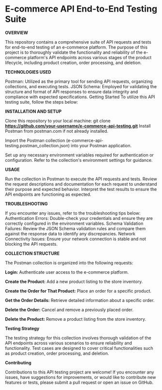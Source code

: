 # E-commerce API End-to-End Testing Suite
**OVERVIEW**

This repository contains a comprehensive suite of API requests and tests for end-to-end testing of an e-commerce platform. The purpose of this project is to thoroughly validate the functionality and reliability of the e-commerce platform's API endpoints across various stages of the product lifecycle, including product creation, order processing, and deletion.

**TECHNOLOGIES USED**

Postman: Utilized as the primary tool for sending API requests, organizing collections, and executing tests.
JSON Schema: Employed for validating the structure and format of API responses to ensure data integrity and compliance with expected specifications.
Getting Started
To utilize this API testing suite, follow the steps below:

**INSTALLATION AND SETUP**

Clone this repository to your local machine:
git clone **https://github.com/your-username/e-commerce-api-testing.git**
Install Postman from postman.com if not already installed.

Import the Postman collection (e-commerce-api-testing.postman_collection.json) into your Postman application.

Set up any necessary environment variables required for authentication or configuration. Refer to the collection's environment settings for guidance.

**USAGE**

Run the collection in Postman to execute the API requests and tests.
Review the request descriptions and documentation for each request to understand their purpose and expected behavior.
Interpret the test results to ensure the API endpoints are functioning as expected.

**TROUBLESHOOTING**

If you encounter any issues, refer to the troubleshooting tips below:
Authentication Errors: Double-check your credentials and ensure they are correctly configured in the environment variables.
Schema Validation Failures: Review the JSON Schema validation rules and compare them against the response data to identify any discrepancies.
Network Connectivity Issues: Ensure your network connection is stable and not blocking the API requests.

**COLLECTION STRUCTURE**

The Postman collection is organized into the following requests:

**Login:** Authenticate user access to the e-commerce platform.

**Create the Product:** Add a new product listing to the store inventory.

**Create the Order for That Product:** Place an order for a specific product.

**Get the Order Details:** Retrieve detailed information about a specific order.

**Delete the Order:** Cancel and remove a previously placed order.

**Delete the Product:** Remove a product listing from the store inventory.

**Testing Strategy**

The testing strategy for this collection involves thorough validation of the API endpoints across various scenarios to ensure reliability and functionality. Test cases are designed to cover critical functionalities such as product creation, order processing, and deletion.

**Contributing**

Contributions to this API testing project are welcome! If you encounter any issues, have suggestions for improvements, or would like to contribute new features or tests, please submit a pull request or open an issue on GitHub.
